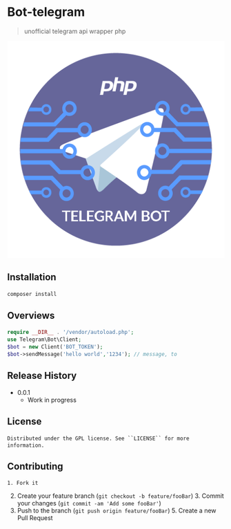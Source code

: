 # Bot-telegram
> unofficial telegram api wrapper php

![Swag logo](assets/header.png)

## Installation
```sh
composer install
```

## Overviews
```php
require __DIR__ . '/vendor/autoload.php';
use Telegram\Bot\Client;
$bot = new Client('BOT_TOKEN');
$bot->sendMessage('hello world','1234'); // message, to
```
## Release History
* 0.0.1
    * Work in progress
## License
    Distributed under the GPL license. See ``LICENSE`` for more information.
## Contributing

    1. Fork it
2. Create your feature branch (`git checkout -b feature/fooBar`)
    3. Commit your changes (`git commit -am 'Add some fooBar'`)
4. Push to the branch (`git push origin feature/fooBar`)
    5. Create a new Pull Request

